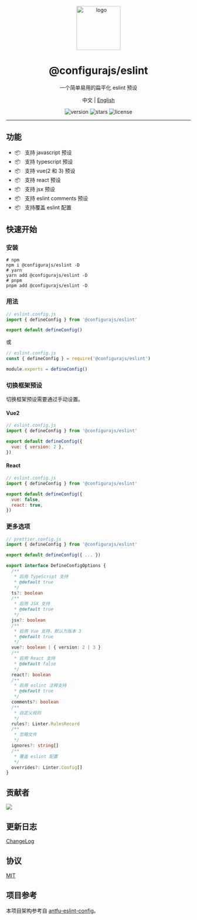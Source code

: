 <div align="center">
  <img src="https://github.com/user-attachments/assets/4e0a0b81-7814-48b1-ae3d-9ce0511e0e9c" width="120" height="120" alt="logo" />
  <h1>@configurajs/eslint</h1>
  <p>一个简单易用的扁平化 eslint 预设</p>
  <p>
    <span>中文</span> | 
    <a href="https://github.com/configurajs/eslint/blob/main/README.md">English</a>
  </p>
  <p>
    <img src="https://img.shields.io/github/package-json/v/configurajs/eslint" alt="version">
    <img src="https://img.shields.io/github/stars/configurajs/eslint" alt="stars">
    <img src="https://img.shields.io/github/license/configurajs/eslint" alt="license">
  </p>
</div>

---

## 功能

- 📦 &nbsp; 支持 javascript 预设
- 📦 &nbsp; 支持 typescript 预设
- 📦 &nbsp; 支持 vue(2 和 3) 预设
- 📦 &nbsp; 支持 react 预设
- 📦 &nbsp; 支持 jsx 预设
- 📦 &nbsp; 支持 eslint comments 预设
- 📦 &nbsp; 支持覆盖 eslint 配置

## 快速开始

### 安装

```shell
# npm
npm i @configurajs/eslint -D
# yarn
yarn add @configurajs/eslint -D
# pnpm
pnpm add @configurajs/eslint -D
```

### 用法

```js
// eslint.config.js
import { defineConfig } from '@configurajs/eslint'

export default defineConfig()
```

或

```js
// eslint.config.js
const { defineConfig } = require('@configurajs/eslint')

module.exports = defineConfig()
```

### 切换框架预设

切换框架预设需要通过手动设置。

#### Vue2

```js
// eslint.config.js
import { defineConfig } from '@configurajs/eslint'

export default defineConfig({
  vue: { version: 2 },
})
```

#### React

```js
// eslint.config.js
import { defineConfig } from '@configurajs/eslint'

export default defineConfig({
  vue: false,
  react: true,
})
```

### 更多选项

```js
// prettier.config.js
import { defineConfig } from '@configurajs/eslint'

export default defineConfig({ ... })
```

```ts
export interface DefineConfigOptions {
  /**
   * 启用 TypeScript 支持
   * @default true
   */
  ts?: boolean
  /**
   * 启用 JSX 支持
   * @default true
   */
  jsx?: boolean
  /**
   * 启用 Vue 支持，默认为版本 3
   * @default true
   */
  vue?: boolean | { version: 2 | 3 }
  /**
   * 启用 React 支持
   * @default false
   */
  react?: boolean
  /**
   * 启用 eslint 注释支持
   * @default true
   */
  comments?: boolean
  /**
   * 自定义规则
   */
  rules?: Linter.RulesRecord
  /**
   * 忽略文件
   */
  ignores?: string[]
  /**
   * 覆盖 eslint 配置
   */
  overrides?: Linter.Config[]
}
```

## 贡献者

<a href="https://github.com/configurajs/eslint/graphs/contributors">
  <img src="https://contrib.rocks/image?repo=configurajs/eslint" />
</a>

## 更新日志

[ChangeLog](CHANGELOG.md)

## 协议

[MIT](LICENSE)

## 项目参考

本项目架构参考自 [antfu-eslint-config](https://github.com/antfu/eslint-config)。

